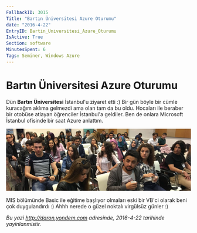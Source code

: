 ```yaml
---
FallbackID: 3015
Title: "Bartın Üniversitesi Azure Oturumu"
date: "2016-4-22"
EntryID: Bartin_Universitesi_Azure_Oturumu
IsActive: True
Section: software
MinutesSpent: 6
Tags: Seminer, Windows Azure
---
```

# Bartın Üniversitesi Azure Oturumu
Dün **Bartın Üniversitesi** İstanbul'u ziyaret etti :) Bir gün böyle bir cümle kuracağım aklıma gelmezdi ama olan tam da bu oldu. Hocaları ile beraber bir otobüse atlayan öğrenciler İstanbul'a geldiler. Ben de onlara Microsoft İstanbul ofisinde bir saat Azure anlattım. 

![](media/Bartin_Universitesi_Azure_Oturumu/bartin-universitesi.jpg)

MIS bölümünde Basic ile eğitime başlıyor olmaları eski bir VB'ci olarak beni çok duygulandırdı :) Ahhh nerede o güzel noktalı virgülsüz günler :)


*Bu yazi http://daron.yondem.com adresinde, 2016-4-22 tarihinde yayinlanmistir.*
